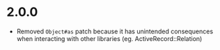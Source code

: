 2.0.0
=====

* Removed `Object#as` patch because it has unintended consequences when interacting with other libraries (eg. ActiveRecord::Relation)